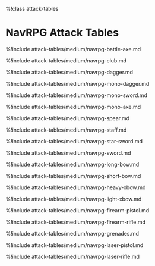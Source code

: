 %!class attack-tables

# NavRPG Attack Tables

%!include attack-tables/medium/navrpg-battle-axe.md

%!include attack-tables/medium/navrpg-club.md

%!include attack-tables/medium/navrpg-dagger.md

%!include attack-tables/medium/navrpg-mono-dagger.md

%!include attack-tables/medium/navrpg-mono-sword.md

%!include attack-tables/medium/navrpg-mono-axe.md

%!include attack-tables/medium/navrpg-spear.md

%!include attack-tables/medium/navrpg-staff.md

%!include attack-tables/medium/navrpg-star-sword.md

%!include attack-tables/medium/navrpg-sword.md

%!include attack-tables/medium/navrpg-long-bow.md

%!include attack-tables/medium/navrpg-short-bow.md

%!include attack-tables/medium/navrpg-heavy-xbow.md

%!include attack-tables/medium/navrpg-light-xbow.md

%!include attack-tables/medium/navrpg-firearm-pistol.md

%!include attack-tables/medium/navrpg-firearm-rifle.md

%!include attack-tables/medium/navrpg-grenades.md

%!include attack-tables/medium/navrpg-laser-pistol.md

%!include attack-tables/medium/navrpg-laser-rifle.md
